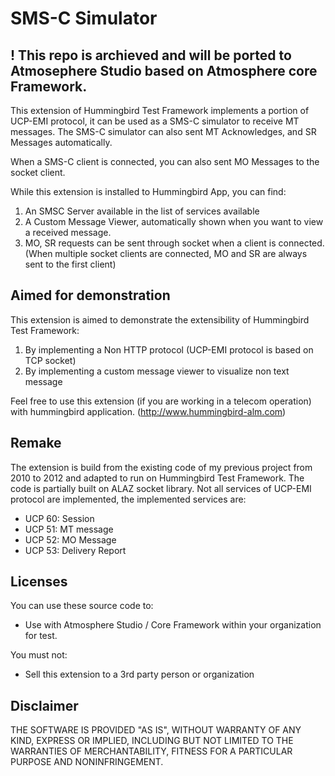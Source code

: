 # SMS-C Simulator

## ! This repo is archieved and will be ported to Atmosephere Studio based on Atmosphere core Framework.

This extension of Hummingbird Test Framework implements a portion of UCP-EMI protocol, it can be used as a SMS-C simulator to receive MT messages.
The SMS-C simulator can also sent MT Acknowledges, and SR Messages automatically.

When a SMS-C client is connected, you can also sent MO Messages to the socket client.

While this extension is installed to Hummingbird App, you can find:
1. An SMSC Server available in the list of services available
2. A Custom Message Viewer, automatically shown when you want to view a received message.
3. MO, SR requests can be sent through socket when a client is connected. (When multiple socket clients are connected, MO and SR are always sent to the first client)


## Aimed for demonstration
This extension is aimed to demonstrate the extensibility of Hummingbird Test Framework:
1. By implementing a Non HTTP protocol (UCP-EMI protocol is based on TCP socket)
2. By implementing a custom message viewer to visualize non text message

Feel free to use this extension (if you are working in a telecom operation) with hummingbird application. (http://www.hummingbird-alm.com)

## Remake
The extension is build from the existing code of my previous project from 2010 to 2012 and adapted to run on Hummingbird Test Framework. The code is partially built on ALAZ socket library. Not all services of UCP-EMI protocol are implemented, the implemented services are:
* UCP 60: Session
* UCP 51: MT message
* UCP 52: MO Message
* UCP 53: Delivery Report

## Licenses
You can use these source code to:
 - Use with Atmosphere Studio / Core Framework within your organization for test.

You must not:
  - Sell this extension to a 3rd party person or organization

## Disclaimer
THE SOFTWARE IS PROVIDED "AS IS", WITHOUT WARRANTY OF ANY KIND, EXPRESS OR IMPLIED, INCLUDING BUT NOT LIMITED TO THE WARRANTIES OF MERCHANTABILITY, FITNESS FOR A PARTICULAR PURPOSE AND NONINFRINGEMENT.
